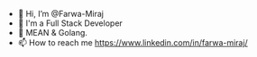 - 👋 Hi, I’m @Farwa-Miraj
- 👀 I'm a Full Stack Developer
- 🌱 MEAN & Golang.
- 📫 How to reach me https://www.linkedin.com/in/farwa-miraj/

<!---
Farwa-Miraj/Farwa-Miraj is a ✨ special ✨ repository because its `README.md` (this file) appears on your GitHub profile.
You can click the Preview link to take a look at your changes.
--->
